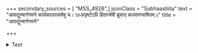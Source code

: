 +++
secondary_sources = [ "MSS_4926",]
jsonClass = "Subhaashita"
text = "आपद्युन्मार्गगमने कार्यकालात्ययेषु च।  \nअपृष्टोऽपि हितान्वेषी ब्रूयात् कल्याणभाषितम्॥"
title = "आपद्युन्मार्गगमने"

+++

<details><summary>Text</summary>

आपद्युन्मार्गगमने कार्यकालात्ययेषु च।  
अपृष्टोऽपि हितान्वेषी ब्रूयात् कल्याणभाषितम्॥
</details>

